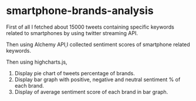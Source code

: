smartphone-brands-analysis
==========================

First of all I fetched about 15000 tweets containing specific keywords related to smartphones by using twitter streaming API.

Then using Alchemy API,I collected sentiment scores of smartphone related keywords.

Then using highcharts.js, 
  1.  Display pie chart of tweets percentage of brands.
  2.  Display bar graph with positive, negative and neutral sentiment % of each brand.
  3.  Display of average sentiment score of each brand in bar graph.
